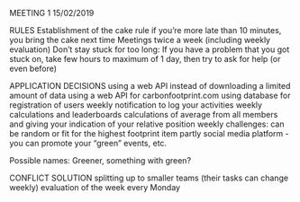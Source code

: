 MEETING 1
15/02/2019

RULES
Establishment of the cake rule
if you’re more late than 10 minutes, you bring the cake next time
Meetings twice a week (including weekly evaluation)
Don’t stay stuck for too long: If you have a problem that you got stuck on, take few hours to maximum of 1 day, then try to ask for help (or even before)

APPLICATION DECISIONS
using a web API instead of downloading a limited amount of data
using a web API for carbonfootprint.com
using database for registration of users
weekly notification to log your activities
weekly calculations and leaderboards
calculations of average from all members and giving your indication of your relative position
weekly challenges: can be random or fit for the highest footprint item
partly social media platform - you can promote your “green” events, etc.

Possible names: Greener, something with green?

CONFLICT SOLUTION
splitting up to smaller teams (their tasks can change weekly)
evaluation of the week every Monday